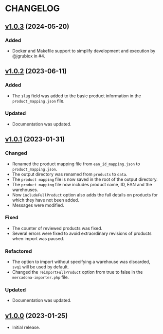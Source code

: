 # CHANGELOG

## [v1.0.3](https://github.com/josantonius/php-mercadona-importer/releases/tag/v1.0.3) (2024-05-20)

### Added

- Docker and Makefile support to simplify development and execution by @jgrubiox in #4.

## [v1.0.2](https://github.com/josantonius/php-mercadona-importer/releases/tag/v1.0.2) (2023-06-11)

### Added

- The `slug` field was added to the basic product information in the `product_mapping.json` file.

### Updated

- Documentation was updated.

## [v1.0.1](https://github.com/josantonius/php-mercadona-importer/releases/tag/v1.0.1) (2023-01-31)

### Changed

- Renamed the product mapping file from `ean_id_mapping.json` to `product_mapping.json`.
- The output directory was renamed from `products` to `data`.
- The `product mapping` file is now saved in the root of the output directory.
- The `product mapping` file now includes product name, ID, EAN and the warehouses.
- Now `includeFullProduct` option also adds the full details on products for which they have not been added.
- Messages were modified.

### Fixed

- The counter of reviewed products was fixed.
- Several errors were fixed to avoid extraordinary revisions of products when import was paused.

### Refactored

- The option to import without specifying a warehouse was discarded, `svq1` will be used by default.
- Changed the `reimportFullProduct` option from true to false in the `mercadona-importer.php` file.

### Updated

- Documentation was updated.

## [v1.0.0](https://github.com/josantonius/php-mercadona-importer/releases/tag/v1.0.0) (2023-01-25)

- Initial release.
